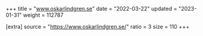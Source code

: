+++
title = "www.oskarlindgren.se"
date = "2022-03-22"
updated = "2023-01-31"
weight = 112787

[extra]
source = "https://www.oskarlindgren.se/"
ratio = 3
size = 110
+++
